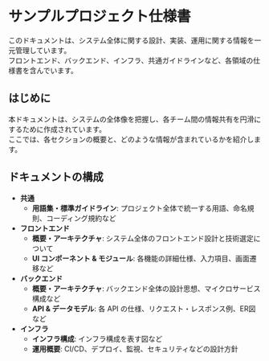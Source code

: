# サンプルプロジェクト仕様書

このドキュメントは、システム全体に関する設計、実装、運用に関する情報を一元管理しています。  
フロントエンド、バックエンド、インフラ、共通ガイドラインなど、各領域の仕様書を含んでいます。

## はじめに

本ドキュメントは、システムの全体像を把握し、各チーム間の情報共有を円滑にするために作成されています。  
ここでは、各セクションの概要と、どのような情報が含まれているかを紹介します。

## ドキュメントの構成

- **共通**  
    - **用語集・標準ガイドライン**: プロジェクト全体で統一する用語、命名規則、コーディング規約など
- **フロントエンド**  
    - **概要・アーキテクチャ**: システム全体のフロントエンド設計と技術選定について  
    - **UI コンポーネント & モジュール**: 各機能の詳細仕様、入力項目、画面遷移など
- **バックエンド**  
    - **概要・アーキテクチャ**: バックエンド全体の設計思想、マイクロサービス構成など  
    - **API & データモデル**: 各 API の仕様、リクエスト・レスポンス例、ER図など
- **インフラ**  
    - **インフラ構成**: インフラ構成を表す図など
    - **運用概要**: CI/CD、デプロイ、監視、セキュリティなどの設計方針
